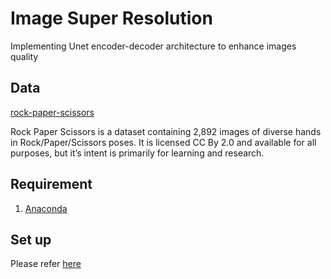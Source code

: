 # Image Super Resolution

Implementing Unet encoder-decoder architecture to enhance images quality

## Data 

[rock-paper-scissors](http://www.laurencemoroney.com/rock-paper-scissors-dataset/)

Rock Paper Scissors is a dataset containing 2,892 images of diverse hands in Rock/Paper/Scissors poses. 
It is licensed CC By 2.0 and available for all purposes, but it’s intent is primarily for learning and 
research. 

## Requirement

1. [Anaconda](https://www.anaconda.com/distribution/#download-section)

## Set up

Please refer [here]()